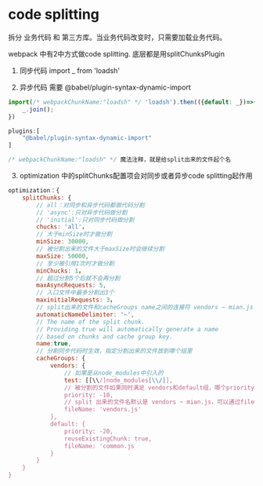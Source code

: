 # code splitting
拆分 业务代码 和 第三方库。当业务代码改变时，只需要加载业务代码。

webpack 中有2中方式做code splitting. 底层都是用splitChunksPlugin

1. 同步代码
import _ from 'loadsh'


2. 异步代码
需要 @babel/plugin-syntax-dynamic-import
```js
import(/* webpackChunkName:"loadsh" */ 'loadsh').then(({default: _})=>{
	_.join();
})

plugins:[
	"@babel/plugin-syntax-dynamic-import"
]

/* webpackChunkName:"loadsh" */ 魔法注释，就是给split出来的文件起个名
```

3. optimization 中的splitChunks配置项会对同步或者异步code splitting起作用
```js
optimization：{
	splitChunks: {
		// all：对同步和异步代码都做代码分割
		// 'async':只对异步代码做分割
		// 'initial':只对同步代码做分割
		chucks: 'all'，
		// 大于minSize时才做分割
		minSize: 30000,
		// 被分割出来的文件大于maxSize时会继续分割
		maxSize: 50000,
		// 至少被引用1次时才做分割
		minChucks: 1，
		// 超过分割5个后就不会再分割
		maxAsyncRequests: 5,
		// 入口文件中最多分割出3个
		maxinitialRequests: 3，
		// split出来的文件和cacheGroups name之间的连接符 vendors ~ mian.js
		automaticNameDelimiter: '~',
		// The name of the split chunk.
		// Providing true will automatically generate a name
		// based on chunks and cache group key.
		name:true,
		// 分割同步代码时生效，指定分割出来的文件放到哪个组里
		cacheGroups: {
			vendors: {
                // 如果是从node_modules中引入的
				test: [[\\/]node_modules[\\/]],
                // 被分割的文件如果同时满足 vendors和default组，哪个priority大，放哪个组里。
				priority: -10, 
                // split 出来的文件名默认是 vendors ~ mian.js，可以通过fileName改变				
                fileName: 'vendors.js'
			},
			default: {
				priority: -20,
				reuseExistingChunk: true,
				fileName: 'common.js	
			}
		}
	}
}
```
